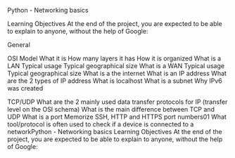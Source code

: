 Python - Networking basics

Learning Objectives
At the end of the project, you are expected to be able to explain to anyone, without the help of Google:

General

OSI Model
What it is
How many layers it has
How it is organized
What is a LAN
Typical usage
Typical geographical size
What is a WAN
Typical usage
Typical geographical size
What is a the internet
What is an IP address
What are the 2 types of IP address
What is localhost
What is a subnet
Why IPv6 was created

TCP/UDP
What are the 2 mainly used data transfer protocols for IP (transfer level on the OSI schema)
What is the main difference between TCP and UDP
What is a port
Memorize SSH, HTTP and HTTPS port numbers01
What tool/protocol is often used to check if a device is connected to a networkPython - Networking basics
Learning Objectives
At the end of the project, you are expected to be able to explain to anyone, without the help of Google:
